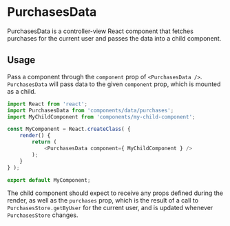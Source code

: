 PurchasesData
=============

PurchasesData is a controller-view React component that fetches purchases for the current user and passes the data into a child component.

## Usage

Pass a component through the `component` prop of `<PurchasesData />`. `PurchasesData` will pass data to the given `component` prop, which is mounted as a child.

```js
import React from 'react';
import PurchasesData from 'components/data/purchases';
import MyChildComponent from 'components/my-child-component';

const MyComponent = React.createClass( {
	render() {
		return (
			<PurchasesData component={ MyChildComponent } />
		);
	}
} );

export default MyComponent;
```

The child component should expect to receive any props defined during the render, as well as the `purchases` prop, which is the result of a call to `PurchasesStore.getByUser` for the current user, and is updated whenever `PurchasesStore` changes.
